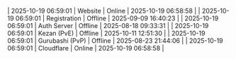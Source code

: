 | 2025-10-19 06:59:01 | Website | Online | 2025-10-19 06:58:58 |
| 2025-10-19 06:59:01 | Registration | Offline | 2025-09-09 16:40:23 |
| 2025-10-19 06:59:01 | Auth Server | Offline | 2025-08-18 09:33:31 |
| 2025-10-19 06:59:01 | Kezan (PvE) | Offline | 2025-10-11 12:51:30 |
| 2025-10-19 06:59:01 | Gurubashi (PvP) | Offline | 2025-08-23 21:44:06 |
| 2025-10-19 06:59:01 | Cloudflare | Online | 2025-10-19 06:58:58 |
